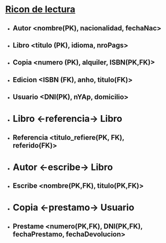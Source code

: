 # <ins>Ricon de lectura</ins>

-   ## Autor <nombre(PK), nacionalidad, fechaNac>

-   ## Libro <titulo (PK), idioma, nroPags>

-   ## Copia <numero (PK), alquiler, ISBN(PK,FK)>

-   ## Edicion <ISBN (FK), anho, titulo(FK)>

-   ## Usuario <DNI(PK), nYAp, domicilio>

-   # Libro <-referencia-> Libro

-   ## Referencia <titulo_refiere(PK, FK), referido(FK)>

-   # Autor <-escribe-> Libro

-   ## Escribe <nombre(PK,FK), titulo(PK,FK)>

-   # Copia <-prestamo-> Usuario

-   ## Prestame <numero(PK,FK), DNI(PK,FK), fechaPrestamo, fechaDevolucion>

